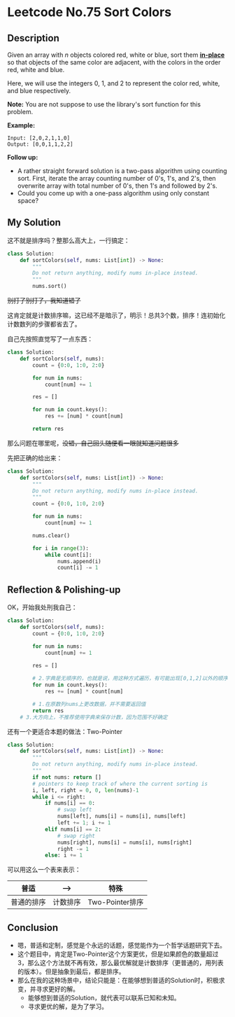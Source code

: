 # Leetcode No.75 Sort Colors

## Description

Given an array with *n* objects colored red, white or blue, sort them **[in-place](https://en.wikipedia.org/wiki/In-place_algorithm)** so that objects of the same color are adjacent, with the colors in the order red, white and blue.

Here, we will use the integers 0, 1, and 2 to represent the color red, white, and blue respectively.

**Note:** You are not suppose to use the library's sort function for this problem.

**Example:**

```
Input: [2,0,2,1,1,0]
Output: [0,0,1,1,2,2]
```

**Follow up:**

- A rather straight forward solution is a two-pass algorithm using counting sort.
  First, iterate the array counting number of 0's, 1's, and 2's, then overwrite array with total number of 0's, then 1's and followed by 2's.
- Could you come up with a one-pass algorithm using only constant space?

## My Solution

这不就是排序吗？整那么高大上，一行搞定：

```python
class Solution:
    def sortColors(self, nums: List[int]) -> None:
        """
        Do not return anything, modify nums in-place instead.
        """
        nums.sort()
```

~~别打了别打了，我知道错了~~

这肯定就是计数排序嘛，这已经不是暗示了，明示！总共3个数，排序！连初始化计数数列的步骤都省去了。

自己先按照直觉写了一点东西：

```python
class Solution:
    def sortColors(self, nums):
        count = {0:0, 1:0, 2:0}

        for num in nums:
            count[num] += 1

        res = []

        for num in count.keys():
            res += [num] * count[num]

        return res
```

那么问题在哪里呢，~~没错，自己回头随便看一眼就知道问题很多~~

先把正确的给出来：

```python
class Solution:
    def sortColors(self, nums: List[int]) -> None:
        """
        Do not return anything, modify nums in-place instead.
        """
        count = {0:0, 1:0, 2:0}

        for num in nums:
            count[num] += 1

        nums.clear()

        for i in range(3):
            while count[i]:
                nums.append(i)
                count[i] -= 1
```

## Reflection & Polishing-up

OK，开始我处刑我自己：

```python
class Solution:
    def sortColors(self, nums):
        count = {0:0, 1:0, 2:0}

        for num in nums:
            count[num] += 1

        res = []
		
        # 2.字典是无顺序的，也就是说，用这种方式遍历，有可能出现[0,1,2]以外的顺序。
        for num in count.keys():
            res += [num] * count[num]

        # 1.在原数列nums上更改数据，并不需要返回值
        return res
    # 3.大方向上，不推荐使用字典来保存计数，因为范围不好确定
```

还有一个更适合本题的做法：Two-Pointer

```python
class Solution:
    def sortColors(self, nums: List[int]) -> None:
        """
        Do not return anything, modify nums in-place instead.
        """
        if not nums: return []
        # pointers to keep track of where the current sorting is
        i, left, right = 0, 0, len(nums)-1
        while i <= right:
            if nums[i] == 0:
                # swap left
                nums[left], nums[i] = nums[i], nums[left]
                left += 1; i += 1
            elif nums[i] == 2:
                # swap right
                nums[right], nums[i] = nums[i], nums[right]
                right -= 1
            else: i += 1
```

可以用这么一个表来表示：

| 普适       | -->      | 特殊            |
| ---------- | -------- | --------------- |
| 普通的排序 | 计数排序 | Two-Pointer排序 |

## Conclusion

- 嗯，普适和定制，感觉是个永远的话题，感觉能作为一个哲学话题研究下去。
- 这个题目中，肯定是Two-Pointer这个方案更优，但是如果颜色的数量超过3，那么这个方法就不再有效，那么最优解就是计数排序（更普通的，用列表的版本）。但是抽象到最后，都是排序。
- 那么在我的这种场景中，结论只能是：在能够想到普适的Solution时，积极求变，并寻求更好的解。
  - 能够想到普适的Solution，就代表可以联系已知和未知。
  - 寻求更优的解，是为了学习。